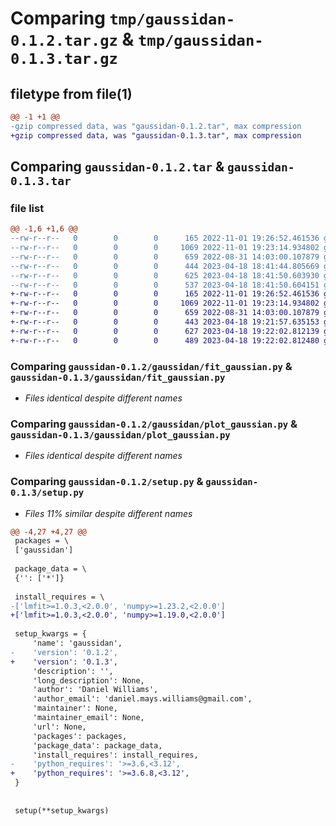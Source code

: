 # Comparing `tmp/gaussidan-0.1.2.tar.gz` & `tmp/gaussidan-0.1.3.tar.gz`

## filetype from file(1)

```diff
@@ -1 +1 @@
-gzip compressed data, was "gaussidan-0.1.2.tar", max compression
+gzip compressed data, was "gaussidan-0.1.3.tar", max compression
```

## Comparing `gaussidan-0.1.2.tar` & `gaussidan-0.1.3.tar`

### file list

```diff
@@ -1,6 +1,6 @@
--rw-r--r--   0        0        0      165 2022-11-01 19:26:52.461536 gaussidan-0.1.2/gaussidan/__init__.py
--rw-r--r--   0        0        0     1069 2022-11-01 19:23:14.934802 gaussidan-0.1.2/gaussidan/fit_gaussian.py
--rw-r--r--   0        0        0      659 2022-08-31 14:03:00.107879 gaussidan-0.1.2/gaussidan/plot_gaussian.py
--rw-r--r--   0        0        0      444 2023-04-18 18:41:44.805669 gaussidan-0.1.2/pyproject.toml
--rw-r--r--   0        0        0      625 2023-04-18 18:41:50.603930 gaussidan-0.1.2/setup.py
--rw-r--r--   0        0        0      537 2023-04-18 18:41:50.604151 gaussidan-0.1.2/PKG-INFO
+-rw-r--r--   0        0        0      165 2022-11-01 19:26:52.461536 gaussidan-0.1.3/gaussidan/__init__.py
+-rw-r--r--   0        0        0     1069 2022-11-01 19:23:14.934802 gaussidan-0.1.3/gaussidan/fit_gaussian.py
+-rw-r--r--   0        0        0      659 2022-08-31 14:03:00.107879 gaussidan-0.1.3/gaussidan/plot_gaussian.py
+-rw-r--r--   0        0        0      443 2023-04-18 19:21:57.635153 gaussidan-0.1.3/pyproject.toml
+-rw-r--r--   0        0        0      627 2023-04-18 19:22:02.812139 gaussidan-0.1.3/setup.py
+-rw-r--r--   0        0        0      489 2023-04-18 19:22:02.812480 gaussidan-0.1.3/PKG-INFO
```

### Comparing `gaussidan-0.1.2/gaussidan/fit_gaussian.py` & `gaussidan-0.1.3/gaussidan/fit_gaussian.py`

 * *Files identical despite different names*

### Comparing `gaussidan-0.1.2/gaussidan/plot_gaussian.py` & `gaussidan-0.1.3/gaussidan/plot_gaussian.py`

 * *Files identical despite different names*

### Comparing `gaussidan-0.1.2/setup.py` & `gaussidan-0.1.3/setup.py`

 * *Files 11% similar despite different names*

```diff
@@ -4,27 +4,27 @@
 packages = \
 ['gaussidan']
 
 package_data = \
 {'': ['*']}
 
 install_requires = \
-['lmfit>=1.0.3,<2.0.0', 'numpy>=1.23.2,<2.0.0']
+['lmfit>=1.0.3,<2.0.0', 'numpy>=1.19.0,<2.0.0']
 
 setup_kwargs = {
     'name': 'gaussidan',
-    'version': '0.1.2',
+    'version': '0.1.3',
     'description': '',
     'long_description': None,
     'author': 'Daniel Williams',
     'author_email': 'daniel.mays.williams@gmail.com',
     'maintainer': None,
     'maintainer_email': None,
     'url': None,
     'packages': packages,
     'package_data': package_data,
     'install_requires': install_requires,
-    'python_requires': '>=3.6,<3.12',
+    'python_requires': '>=3.6.8,<3.12',
 }
 
 
 setup(**setup_kwargs)
```

